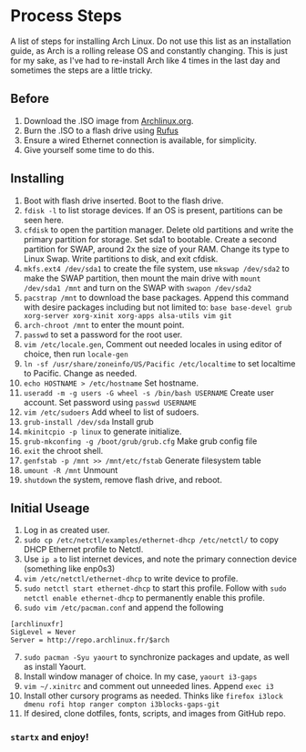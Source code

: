 # Process Steps
A list of steps for installing Arch Linux. Do not use this list as an installation guide, as Arch is a rolling release OS and constantly changing. This is just for my sake, as I've had to re-install Arch like 4 times in the last day and sometimes the steps are a little tricky.

## Before
1. Download the .ISO image from [Archlinux.org](https://www.archlinux.org/download/ "ArchLinux.org Download Page").
2. Burn the .ISO to a flash drive using [Rufus](http://rufus.akeo.ie/)
3. Ensure a wired Ethernet connection is available, for simplicity.
4. Give yourself some time to do this.

## Installing
1. Boot with flash drive inserted. Boot to the flash drive.
2. `fdisk -l` to list storage devices. If an OS is present, partitions can be seen here.
3. `cfdisk` to open the partition manager. Delete old partitions and write the primary partition for storage. Set sda1 to bootable. Create a second partition for SWAP, around 2x the size of your RAM. Change its type to Linux Swap. Write partitions to disk, and exit cfdisk.
4. `mkfs.ext4 /dev/sda1` to create the file system, use `mkswap /dev/sda2` to make the SWAP partition, then mount the main drive with `mount /dev/sda1 /mnt` and turn on the SWAP with `swapon /dev/sda2`
5. `pacstrap /mnt` to download the base packages. Append this command with desire packages including but not limited to: `base base-devel grub xorg-server xorg-xinit xorg-apps alsa-utils vim git`
6. `arch-chroot /mnt` to enter the mount point.
  1. `passwd` to set a password for the root user.
  2. `vim /etc/locale.gen`, Comment out needed locales in  using editor of choice, then run `locale-gen`
  3. `ln -sf /usr/share/zoneinfo/US/Pacific /etc/localtime` to set localtime to Pacific. Change as needed.
  4. `echo HOSTNAME > /etc/hostname` Set hostname.
  5. `useradd -m -g users -G wheel -s /bin/bash USERNAME` Create user account. Set password using `passwd USERNAME`
  6. `vim /etc/sudoers` Add wheel to list of sudoers.
  7. `grub-install /dev/sda` Install grub
  8. `mkinitcpio -p linux` to generate initialize.
  9. `grub-mkconfing -g /boot/grub/grub.cfg` Make grub config file
  10. `exit` the chroot shell.
7. `genfstab -p /mnt >> /mnt/etc/fstab` Generate filesystem table
8. `umount -R /mnt` Unmount
9. `shutdown` the system, remove flash drive, and reboot.

## Initial Useage
1. Log in as created user.
2. `sudo cp /etc/netctl/examples/ethernet-dhcp /etc/netctl/` to copy DHCP Ethernet profile to Netctl.
3. Use `ip a` to list internet devices, and note the primary connection device (something like enp0s3)
4. `vim /etc/netctl/ethernet-dhcp` to write device to profile.
5. `sudo netctl start ethernet-dhcp` to start this profile. Follow with `sudo netctl enable ethernet-dhcp` to permanently enable this profile.
6. `sudo vim /etc/pacman.conf` and append the following
```
[archlinuxfr]
SigLevel = Never
Server = http://repo.archlinux.fr/$arch
```
7. `sudo pacman -Syu yaourt` to synchronize packages and update, as well as install Yaourt.
8. Install window manager of choice. In my case, `yaourt i3-gaps`
9. `vim ~/.xinitrc` and comment out unneeded lines. Append `exec i3`
10. Install other cursory programs as needed. Thinks like `firefox i3lock dmenu rofi htop ranger compton i3blocks-gaps-git `
11. If desired, clone dotfiles, fonts, scripts, and images from GitHub repo.

### `startx` and enjoy!
